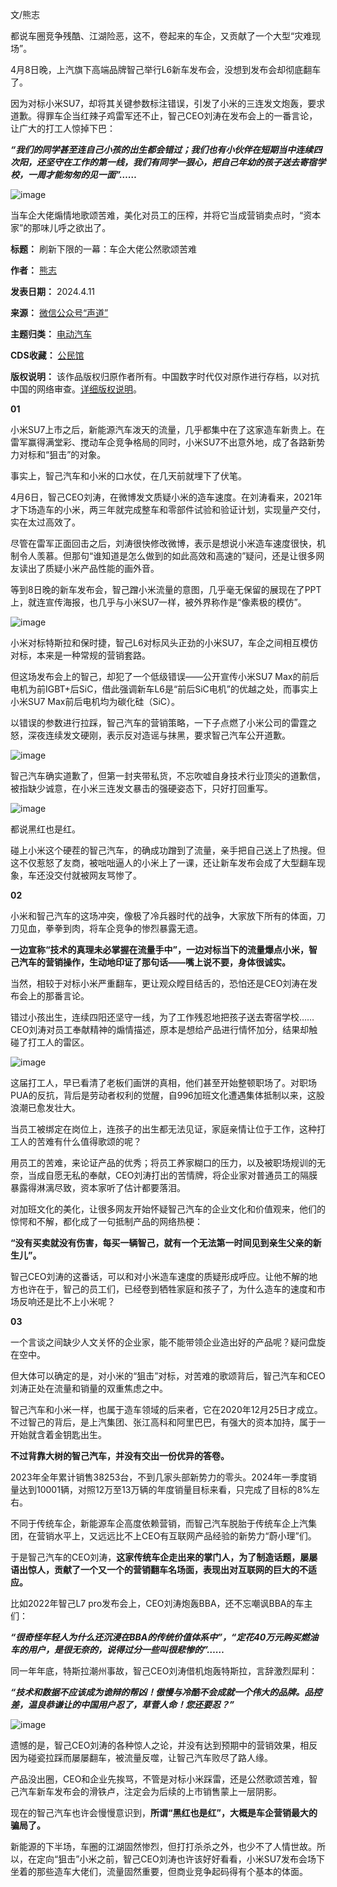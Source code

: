 文/熊志


都说车圈竞争残酷、江湖险恶，这不，卷起来的车企，又贡献了一个大型“灾难现场”。


4月8日晚，上汽旗下高端品牌智己举行L6新车发布会，没想到发布会却彻底翻车了。


因为对标小米SU7，却将其关键参数标注错误，引发了小米的三连发文炮轰，要求道歉。得罪车企当红辣子鸡雷军还不止，智己CEO刘涛在发布会上的一番言论，让广大的打工人惊掉下巴：


***“我们的同学甚至连自己小孩的出生都会错过；我们也有小伙伴在短期当中连续四次阳，还坚守在工作的第一线，我们有同学一狠心，把自己年幼的孩子送去寄宿学校，一周才能匆匆的见一面”……*** 


![image](https://chinadigitaltimes.net/chinese/files/2024/04/post-706745-6617c6e360411.png)


当车企大佬煽情地歌颂苦难，美化对员工的压榨，并将它当成营销卖点时，“资本家”的那味儿呼之欲出了。




**标题：** 刷新下限的一幕：车企大佬公然歌颂苦难  

**作者：** [熊志](https://chinadigitaltimes.net/space/声道)  

**发表日期：** 2024.4.11  

**来源：** [微信公众号“声道”](https://web.archive.org/web/https://mp.weixin.qq.com/s/HkX6L0xwIlmmIzp5ggXjcQ)  

**主题归类：** [电动汽车](https://chinadigitaltimes.net/space/电动汽车)  

**CDS收藏：** [公民馆](https://chinadigitaltimes.net/space/%E5%85%AC%E6%B0%91%E9%A6%86)  

**版权说明：** 该作品版权归原作者所有。中国数字时代仅对原作进行存档，以对抗中国的网络审查。[详细版权说明](https://chinadigitaltimes.net/chinese/copyright)。


**01** 


小米SU7上市之后，新能源汽车泼天的流量，几乎都集中在了这家造车新贵上。在雷军赢得满堂彩、搅动车企竞争格局的同时，小米SU7不出意外地，成了各路新势力对标和“狙击”的对象。


事实上，智己汽车和小米的口水仗，在几天前就埋下了伏笔。


4月6日，智己CEO刘涛，在微博发文质疑小米的造车速度。在刘涛看来，2021年才下场造车的小米，两三年就完成整车和零部件试验和验证计划，实现量产交付，实在太过高效了。


尽管在雷军正面回击之后，刘涛很快修改微博，表示是想说小米造车速度很快，机制令人羡慕。但那句“谁知道是怎么做到的如此高效和高速的”疑问，还是让很多网友读出了质疑小米产品性能的画外音。


等到8日晚的新车发布会，智己蹭小米流量的意图，几乎毫无保留的展现在了PPT上，就连宣传海报，也几乎与小米SU7一样，被外界称作是“像素极的模仿”。


![image](https://chinadigitaltimes.net/chinese/files/2024/04/post-706745-6617c6e36aaa8.png)


小米对标特斯拉和保时捷，智己L6对标风头正劲的小米SU7，车企之间相互模仿对标，本来是一种常规的营销套路。


但这场发布会上的智己，却犯了一个低级错误——公开宣传小米SU7 Max的前后电机为前IGBT+后SiC，借此强调新车L6是“前后SiC电机”的优越之处，而事实上小米SU7 Max前后电机均为碳化硅（SiC）。


以错误的参数进行拉踩，智己汽车的营销策略，一下子点燃了小米公司的雷霆之怒，深夜连续发文硬刚，表示反对造谣与抹黑，要求智己汽车公开道歉。


![image](https://chinadigitaltimes.net/chinese/files/2024/04/post-706745-6617c6e37672d.png)


智己汽车确实道歉了，但第一封夹带私货，不忘吹嘘自身技术行业顶尖的道歉信，被指缺少诚意，在小米三连发文暴击的强硬姿态下，只好打回重写。


![image](https://chinadigitaltimes.net/chinese/files/2024/04/post-706745-6617c6e38271a.png)


都说黑红也是红。


碰上小米这个硬茬的智己汽车，的确成功蹭到了流量，亲手把自己送上了热搜。但这不仅惹怒了友商，被咄咄逼人的小米上了一课，还让新车发布会成了大型翻车现象，车还没交付就被网友骂惨了。


**02** 


小米和智己汽车的这场冲突，像极了冷兵器时代的战争，大家放下所有的体面，刀刀见血，拳拳到肉，将车企竞争的惨烈暴露无遗。


**一边宣称“技术的真理未必掌握在流量手中”，一边对标当下的流量爆点小米，智己汽车的营销操作，生动地印证了那句话——嘴上说不要，身体很诚实。** 


当然，相较于对标小米严重翻车，更让观众瞠目结舌的，恐怕还是CEO刘涛在发布会上的那番言论。


错过小孩出生，连续四阳还坚守一线，为了工作残忍地把孩子送去寄宿学校……CEO刘涛对员工奉献精神的煽情描述，原本是想给产品进行情怀加分，结果却触碰了打工人的雷区。


![image](https://chinadigitaltimes.net/chinese/files/2024/04/post-706745-6617c6e39193e.png)


这届打工人，早已看清了老板们画饼的真相，他们甚至开始整顿职场了。对职场PUA的反抗，背后是劳动者权利的觉醒，自996加班文化遭遇集体抵制以来，这股浪潮已愈发壮大。


当员工被绑定在岗位上，连孩子的出生都无法见证，家庭亲情让位于工作，这种打工人的苦难有什么值得歌颂的呢？


用员工的苦难，来论证产品的优秀；将员工养家糊口的压力，以及被职场规训的无奈，当成自愿无私的奉献，CEO刘涛打出的苦情牌，将企业家对普通员工的隔膜暴露得淋漓尽致，资本家听了估计都要落泪。


对加班文化的美化，让很多网友开始怀疑智己汽车的企业文化和价值观来，他们的惊愕和不解，都化成了一句抵制产品的网络热梗：


**“没有买卖就没有伤害，每买一辆智己，就有一个无法第一时间见到亲生父亲的新生儿”。** 


智己CEO刘涛的这番话，可以和对小米造车速度的质疑形成呼应。让他不解的地方也许在于，智己的员工们，已经卷到牺牲家庭和孩子了，为什么造车的速度和市场反响还是比不上小米呢？


**03** 


一个言谈之间缺少人文关怀的企业家，能不能带领企业造出好的产品呢？疑问盘旋在空中。


但大体可以确定的是，对小米的“狙击”对标，对苦难的歌颂背后，智己汽车和CEO刘涛正处在流量和销量的双重焦虑之中。


智己汽车和小米一样，也属于造车领域的后来者，它在2020年12月25日才成立。不过智己的背后，是上汽集团、张江高科和阿里巴巴，有强大的资本加持，属于一开始就含着金钥匙出生。


**不过背靠大树的智己汽车，并没有交出一份优异的答卷。** 


2023年全年累计销售38253台，不到几家头部新势力的零头。2024年一季度销量达到10001辆，对照12万至13万辆的年度销量目标来看，只完成了目标的8%左右。


不同于传统车企，新能源车企高度依赖营销，而智己汽车脱胎于传统车企上汽集团，在营销水平上，又远远比不上CEO有互联网产品经验的新势力“蔚小理”们。


于是智己汽车的CEO刘涛，**这家传统车企走出来的掌门人，为了制造话题，屡屡语出惊人，贡献了一个又一个的营销翻车名场面，表现出对互联网的巨大的不适应。** 


比如2022年智己L7 pro发布会上，CEO刘涛炮轰BBA，还不忘嘲讽BBA的车主们：


***“很奇怪年轻人为什么还沉浸在BBA的传统价值体系中”，“定花40万元购买燃油车的用户，是很无奈的，说得过分一些叫很悲惨的”……*** 


同一年年底，特斯拉潮州事故，智己CEO刘涛借机炮轰特斯拉，言辞激烈犀利：


***“技术和数据不应该成为诡辩的帮凶！傲慢与冷酷不会成就一个伟大的品牌。品控差，温良恭谦让的中国用户忍了，草菅人命！您还要忍？”*** 


![image](https://chinadigitaltimes.net/chinese/files/2024/04/post-706745-6617c6e3a36bc.png)


遗憾的是，智己CEO刘涛的各种惊人之论，并没有达到预期中的营销效果，相反因为碰瓷拉踩而屡屡翻车，被流量反噬，让智己汽车败尽了路人缘。


产品没出圈，CEO和企业先挨骂，不管是对标小米踩雷，还是公然歌颂苦难，智己汽车新车发布会的滑铁卢，注定会为后续的上市销售蒙上一层阴影。


现在的智己汽车也许会慢慢意识到，**所谓“黑红也是红”，大概是车企营销最大的骗局了。** 


新能源的下半场，车圈的江湖固然惨烈，但打打杀杀之外，也少不了人情世故。所以，在定向“狙击”小米之前，智己CEO刘涛也许该好好看看，小米SU7发布会场下坐着的那些造车大佬们，流量固然重要，但商业竞争起码得有个基本的体面。

